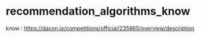 # recommendation_algorithms_know
know : https://dacon.io/competitions/official/235865/overview/description
